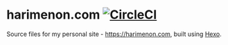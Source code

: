 # harimenon.com [![CircleCI](https://img.shields.io/circleci/build/github/floydpink/harimenon.com/main)](https://app.circleci.com/pipelines/github/floydpink/harimenon.com?branch=main)

Source files for my personal site - https://harimenon.com, built using [Hexo](https://hexo.io).

